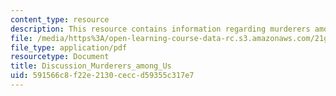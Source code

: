 ```yaml
---
content_type: resource
description: This resource contains information regarding murderers among us.
file: /media/https%3A/open-learning-course-data-rc.s3.amazonaws.com/21g-056-visual-histories-german-cinema-1945-to-present-fall-2003/591566c8f22e2130ceccd59355c317e7_MIT21G_056F03_murdrers.pdf
file_type: application/pdf
resourcetype: Document
title: Discussion_Murderers_among_Us
uid: 591566c8-f22e-2130-cecc-d59355c317e7
---
```

